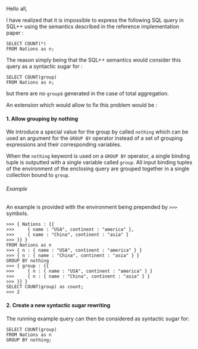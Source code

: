 Hello all,

I have realized that it is impossible to express the following SQL query in SQL++ using the semantics described in the reference implementation paper :

```
SELECT COUNT(*)
FROM Nations as n;
```
The reason simply being that the SQL++ semantics would consider this query as a syntactic sugar for :

```
SELECT COUNT(group)
FROM Nations as n;
```

but there are no `group`s generated in the case of total aggregation.

An extension which would allow to fix this problem would be :


#### 1. Allow grouping by nothing

We introduce a special value for the group by called `nothing` which can be used an argument for the `GROUP BY` operator instead of a set of grouping expressions and their corresponding variables.

When the `nothing` keyword is used on a `GROUP BY` operator, a single binding tuple is outputted with a single variable called `group`. All input binding tuples of the environment of the enclosing query are grouped together in a single collection bound to `group`.

###### Example

An example is provided with the environment being prepended by `>>>` symbols.

````
>>> { Nations : {{
>>> 	{ name : "USA", continent : "america" },
>>>		{ name : "China", continent : "asia" } 
>>> }} }
FROM Nations as n
>>>	{ n : { name : "USA", continent : "america" } }
>>>	{ n : { name : "China", continent : "asia" } }
GROUP BY nothing
>>>	{ group : {{ 
>>>		{ n : { name : "USA", continent : "america" } }
>>>		{ n : { name : "China", continent : "asia" } }
>>> }} }
SELECT COUNT(group) as count;
>>> 2
````

#### 2. Create a new syntactic sugar rewriting

The running example query can then be considered as syntactic sugar for:

```
SELECT COUNT(group)
FROM Nations as n
GROUP BY nothing;
```